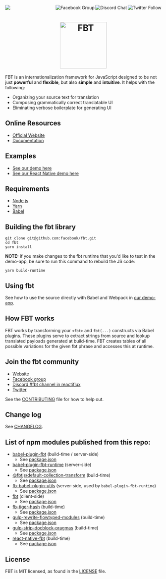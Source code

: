 <p>
  <a href="https://github.com/facebook/fbt/actions?query=workflow%3Abuild">
    <img src="https://github.com/facebook/fbt/workflows/build/badge.svg" />
  </a>

  <a href="https://twitter.com/fbt_js">
    <img src="https://img.shields.io/twitter/follow/fbt_js.svg?style=social" align="right" alt="Twitter Follow" />
  </a>

  <a href="https://discord.gg/cQvXZr5">
    <img src="https://img.shields.io/discord/102860784329052160.svg" align="right" alt="Discord Chat" />
  </a>

  <a href="https://www.facebook.com/groups/498204277369868">
    <img src="https://img.shields.io/badge/Facebook-Group-blue" align="right" alt="Facebook Group" />
  </a>
</p>

<h1 align="center">
  <img src="https://facebook.github.io/fbt/img/fbt.png" height="150" width="150" alt="FBT"/>
</h1>

FBT is an internationalization framework for JavaScript designed to be not just **powerful** and **flexible**, but also **simple** and **intuitive**.
It helps with the following:
* Organizing your source text for translation
* Composing grammatically correct translatable UI
* Eliminating verbose boilerplate for generating UI

## Online Resources

* [Official Website](https://facebook.github.io/fbt)
* [Documentation](https://facebook.github.io/fbt/docs/getting_started_on_web)

## Examples
* [See our demo here](demo-app/src/example/Example.react.js)
* [See our React Native demo here](https://github.com/facebook/fbt/tree/rn-demo-app)

## Requirements
* [Node.js](https://nodejs.org/)
* [Yarn](https://yarnpkg.com/)
* [Babel](https://babeljs.io/)

## Building the fbt library
```
git clone git@github.com:facebook/fbt.git
cd fbt
yarn install
```

**NOTE:** if you make changes to the fbt runtime that you'd like to
test in the demo-app, be sure to run this command to rebuild the JS code:

```
yarn build-runtime
```

## Using fbt
See how to use the source directly with Babel and Webpack in [our demo-app](demo-app#babelwebpackreact-oss-fbt-demo).

## How FBT works
FBT works by transforming your `<fbt>` and `fbt(...)` constructs via
Babel plugins.  These plugins serve to extract strings from source and
lookup translated payloads generated at build-time.  FBT creates tables
of all possible variations for the given fbt phrase and accesses this
at runtime.

## Join the fbt community
* [Website](https://facebook.github.io/fbt)
* [Facebook group](https://www.facebook.com/groups/498204277369868)
* [Discord #fbt channel in reactiflux](https://discord.gg/cQvXZr5)
* [Twitter](https://twitter.com/fbt_js)

See the [CONTRIBUTING](CONTRIBUTING.md) file for how to help out.

## Change log
See [CHANGELOG](CHANGELOG.md).

## List of npm modules published from this repo:

- [babel-plugin-fbt](https://www.npmjs.com/package/babel-plugin-fbt) (build-time / server-side)
  - See [package.json](packages/babel-plugin-fbt/package.json)
- [babel-plugin-fbt-runtime](https://www.npmjs.com/package/babel-plugin-fbt-runtime) (server-side)
  - See [package.json](packages/babel-plugin-fbt-runtime/package.json)
- [@fbtjs/default-collection-transform](https://www.npmjs.com/package/@fbtjs/default-collection-transform) (build-time)
  - See [package.json](packages/default-collection-transform/package.json)
- [fb-babel-plugin-utils](https://www.npmjs.com/package/fb-babel-plugin-utils) (server-side, used by `babel-plugin-fbt-runtime`)
  - See [package.json](packages/fb-babel-plugin-utils/package.json)
- [fbt](https://www.npmjs.com/package/fbt) (client-side)
  - See [package.json](packages/fbt/package.json)
- [fb-tiger-hash](https://www.npmjs.com/package/fb-tiger-hash) (build-time)
  - See [package.json](packages/fb-tiger-hash/package.json)
- [gulp-rewrite-flowtyped-modules](https://www.npmjs.com/package/gulp-rewrite-flowtyped-modules) (build-time)
  - See [package.json](packages/gulp-rewrite-flowtyped-modules/package.json)
- [gulp-strip-docblock-pragmas](https://www.npmjs.com/package/gulp-strip-docblock-pragmas) (build-time)
  - See [package.json](packages/gulp-strip-docblock-pragmas/package.json)
- [react-native-fbt](https://www.npmjs.com/package/react-native-fbt) (build-time)
  - See [package.json](packages/react-native-fbt/package.json)

## License
FBT is MIT licensed, as found in the [LICENSE](LICENSE) file.
